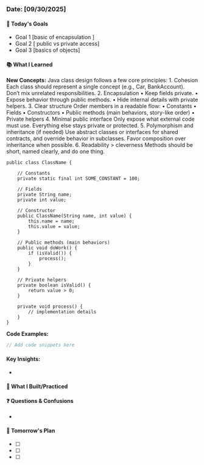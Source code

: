 ### Date: [09/30/2025]

#### 🎯 Today's Goals
- Goal 1 [basic of encapsulation ]
- Goal 2 [ public vs private access] 
- Goal 3 [basics of objects]

#### 📚 What I Learned
**New Concepts:**
Java class design follows a few core principles:
	1.	Cohesion
Each class should represent a single concept (e.g., Car, BankAccount). Don’t mix unrelated responsibilities.
	2.	Encapsulation
	•	Keep fields private.
	•	Expose behavior through public methods.
	•	Hide internal details with private helpers.
	3.	Clear structure
Order members in a readable flow:
	•	Constants
	•	Fields
	•	Constructors
	•	Public methods (main behaviors, story-like order)
	•	Private helpers
	4.	Minimal public interface
Only expose what external code must use. Everything else stays private or protected.
	5.	Polymorphism and inheritance (if needed)
Use abstract classes or interfaces for shared contracts, and override behavior in subclasses. Favor composition over inheritance when possible.
	6.	Readability > cleverness
Methods should be short, named clearly, and do one thing.
```
public class ClassName {

    // Constants
    private static final int SOME_CONSTANT = 100;

    // Fields
    private String name;
    private int value;

    // Constructor
    public ClassName(String name, int value) {
        this.name = name;
        this.value = value;
    }

    // Public methods (main behaviors)
    public void doWork() {
        if (isValid()) {
            process();
        }
    }

    // Private helpers
    private boolean isValid() {
        return value > 0;
    }

    private void process() {
        // implementation details
    }
}
```
    

**Code Examples:**
```java
// Add code snippets here
```

#### Key Insights:
- 

#### 🔧 What I Built/Practiced


#### ❓ Questions & Confusions
- 



#### 📝 Tomorrow's Plan
- [ ] 
- [ ] 
- [ ] 

